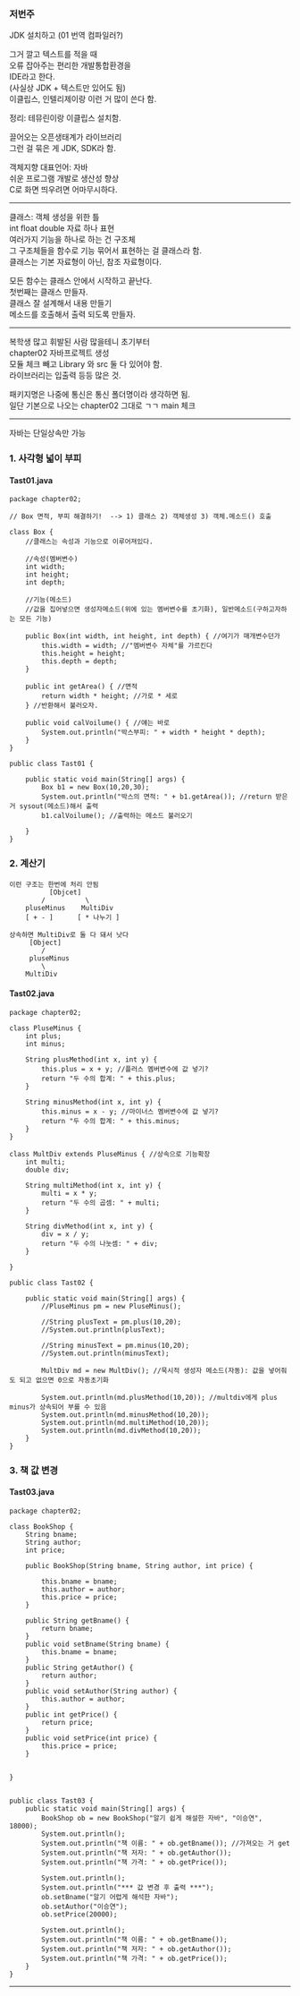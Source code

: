 ### 저번주 
JDK 설치하고 (01 번역 컴파일러?)  
  
그거 깔고 텍스트를 적을 때  
오류 잡아주는 편리한 개발통합환경을  
IDE라고 한다.  
(사실상 JDK + 텍스트만 있어도 됨)  
이클립스, 인텔리제이랑 이런 거 많이 쓴다 함.  
  
정리: 테뮤린이랑 이클립스 설치함.  
  
끌어오는 오픈생태계가 라이브러리  
그런 걸 묶은 게 JDK, SDK라 함.  
  
객체지향 대표언어: 자바  
쉬운 프로그램 개발로 생산성 향상  
C로 화면 띄우려면 어마무시하다.  
  
*** 
  
클래스: 객체 생성을 위한 틀  
int float double 자료 하나 표현  
여러가지 기능을 하나로 하는 건 구조체  
그 구조체들을 함수로 기능 묶어서 표현하는 걸 클래스라 함.  
클래스는 기본 자료형이 아닌, 참조 자료형이다.  
  
모든 함수는 클래스 안에서 시작하고 끝난다.  
첫번째는 클래스 만들자.  
클래스 잘 설계해서 내용 만들기  
메소드를 호출해서 출력 되도록 만들자.  
  

*** 
  
복학생 많고 휘발된 사람 많을테니 초기부터  
chapter02 자바프로젝트 생성  
모듈 체크 빼고 Library 와 src 둘 다 있어야 함.  
라이브러리는 입출력 등등 많은 것.  
  
패키지명은 나중에 통신은 통신 폴더명이라 생각하면 됨.  
일단 기본으로 나오는 chapter02 그대로 ㄱㄱ main 체크  
  
*** 
  
자바는 단일상속만 가능  

### 1. 사각형 넓이 부피 

#### Tast01.java 
```
package chapter02;

// Box 면적, 부피 해결하기!  --> 1) 클래스 2) 객체생성 3) 객체.메소드() 호출 

class Box { 
	//클래스는 속성과 기능으로 이루어져있다. 
	
	//속성(멤버변수) 
	int width; 
	int height; 
	int depth; 
	
	//기능(메소드) 
	//값을 집어넣으면 생성자메소드(위에 있는 멤버변수를 초기화), 일반메소드(구하고자하는 모든 기능) 
	
	public Box(int width, int height, int depth) { //여기가 매개변수던가 
		this.width = width; //"멤버변수 자체"를 가르킨다 
		this.height = height; 
		this.depth = depth; 	
	}
	
	public int getArea() { //면적 
		return width * height; //가로 * 세로 
	} //반환해서 불러오자. 
	
	public void calVoilume() { //얘는 바로 
		System.out.println("박스부피: " + width * height * depth);
	}
}

public class Tast01 { 

	public static void main(String[] args) {
		Box b1 = new Box(10,20,30);
		System.out.println("박스의 면적: " + b1.getArea()); //return 받은 거 sysout(메소드)해서 출력 
		b1.calVoilume(); //출력하는 메소드 불러오기 

	}
}
```
  
### 2. 계산기 
```
이런 구조는 한번에 처리 안됨 
          [Objcet]
        /          \
    pluseMinus	  MultiDiv
    [ + - ]      [ * 나누기 ] 
```
  
```
상속하면 MultiDiv로 둘 다 돼서 낫다   
	 [Object] 
        /
     pluseMinus 	
        \
	MultiDiv
```
  
#### Tast02.java 
```
package chapter02;

class PluseMinus {
	int plus; 
	int minus; 
	
	String plusMethod(int x, int y) {
		this.plus = x + y; //플러스 멤버변수에 값 넣기?  
		return "두 수의 합계: " + this.plus;
	}	
	
	String minusMethod(int x, int y) {
		this.minus = x - y; //마이너스 멤버변수에 값 넣기? 
		return "두 수의 합계: " + this.minus;
	} 
}

class MultDiv extends PluseMinus { //상속으로 기능확장 
	int multi; 
	double div; 
	
	String multiMethod(int x, int y) {
		multi = x * y; 
		return "두 수의 곱셈: " + multi; 
	}
	
	String divMethod(int x, int y) {
		div = x / y; 
		return "두 수의 나눗셈: " + div; 
	}

}

public class Tast02 { 

	public static void main(String[] args) {
		//PluseMinus pm = new PluseMinus(); 
		
		//String plusText = pm.plus(10,20);
		//System.out.println(plusText);
		
		//String minusText = pm.minus(10,20); 
		//System.out.println(minusText);
		
		MultDiv md = new MultDiv(); //묵시적 생성자 메소드(자동): 값을 넣어줘도 되고 없으면 0으로 자동초기화 
		
		System.out.println(md.plusMethod(10,20)); //multdiv에게 plus minus가 상속되어 부를 수 있음
		System.out.println(md.minusMethod(10,20));
		System.out.println(md.multiMethod(10,20));
		System.out.println(md.divMethod(10,20));
	}
}
```
  
### 3. 책 값 변경 

#### Tast03.java 
```
package chapter02;

class BookShop {
	String bname; 
	String author; 
	int price;
	
	public BookShop(String bname, String author, int price) {
		
		this.bname = bname; 
		this.author = author; 
		this.price = price; 
	}
	
	public String getBname() {
		return bname;
	}
	public void setBname(String bname) {
		this.bname = bname;
	}
	public String getAuthor() {
		return author;
	}
	public void setAuthor(String author) {
		this.author = author;
	}
	public int getPrice() {
		return price;
	}
	public void setPrice(int price) {
		this.price = price;
	} 
	
	
}


public class Tast03 { 
	public static void main(String[] args) {
		BookShop ob = new BookShop("알기 쉽게 해설한 자바", "이승연", 18000);
		System.out.println();
		System.out.println("책 이름: " + ob.getBname()); //가져오는 거 get
		System.out.println("책 저자: " + ob.getAuthor());
		System.out.println("책 가격: " + ob.getPrice());
		
		System.out.println();
		System.out.println("*** 값 변경 후 출력 ***");
		ob.setBname("알기 어렵게 해석한 자바");
		ob.setAuthor("이승연");
		ob.setPrice(20000);
		
		System.out.println();
		System.out.println("책 이름: " + ob.getBname()); 
		System.out.println("책 저자: " + ob.getAuthor());
		System.out.println("책 가격: " + ob.getPrice());
	}
}
```  

*** 


